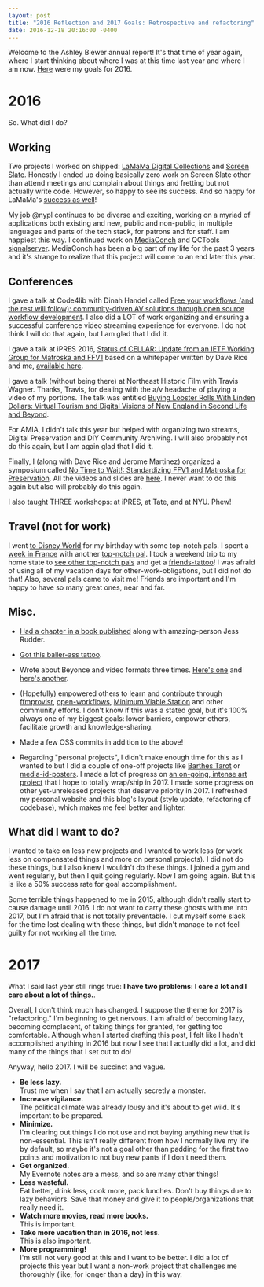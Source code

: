 ```yaml
---
layout: post
title: "2016 Reflection and 2017 Goals: Retrospective and refactoring"
date: 2016-12-18 20:16:00 -0400
---
```


Welcome to the Ashley Blewer annual report! It's that time of year again, where I start thinking about where I was at this time last year and where I am now. [Here](http://ablwr.github.io/blog/2016/01/02/2016-new-years-resolutions/) were my goals for 2016.

# 2016

So. What did I do?

## Working

Two projects I worked on shipped: [LaMaMa Digital Collections](http://catalog.lamama.org/) and [Screen Slate](http://www.screenslate.com/). Honestly I ended up doing basically zero work on Screen Slate other than attend meetings and complain about things and fretting but not actually write code. However, so happy to see its success. And so happy for LaMaMa's [success as well](http://www.nytimes.com/2016/06/27/theater/la-mama-to-release-expanded-version-of-digital-archive.html?_r=2)!

My job @nypl continues to be diverse and exciting, working on a myriad of applications both existing and new, public and non-public, in multiple languages and parts of the tech stack, for patrons and for staff. I am happiest this way. I continued work on [MediaConch](https://github.com/MediaArea/MediaConch_SourceCode) and QCTools [signalserver](https://github.com/bavc/signalserver). MediaConch has been a big part of my life for the past 3 years and it's strange to realize that this project will come to an end later this year.

## Conferences

I gave a talk at Code4lib with Dinah Handel called [Free your workflows (and the rest will follow): community-driven AV solutions through open source workflow development](https://www.youtube.com/watch?v=pSlJr8L8dpA&feature=youtu.be&t=53m50s). I also did a LOT of work organizing and ensuring a successful conference video streaming experience for everyone. I do not think I will do that again, but I am glad that I did it.

I gave a talk at iPRES 2016, [Status of CELLAR: Update from an IETF Working Group for Matroska and FFV1](https://docs.google.com/presentation/d/1i31RE5pQM0SHm8Y_OYm9mt9RtH-OVmvjRjVayDr7vzw/edit?usp=sharing) based on a whitepaper written by Dave Rice and me, [available here](http://ashleyblewer.com/img/blewer_rice_ipres_status_of_cellar.pdf).

I gave a talk (without being there) at Northeast Historic Film with Travis Wagner. Thanks, Travis, for dealing with the a/v headache of playing a video of my portions. The talk was entitled [Buying Lobster Rolls With Linden Dollars: Virtual Tourism and Digital Visions of New England in Second Life and Beyond](https://docs.google.com/presentation/d/132MQalXuO1Yn3xLuw29i1apN1K80TixgXZWMhMkf7cs/edit#slide=id.g11599e9a64_0_7).

For AMIA, I didn't talk this year but helped with organizing two streams, Digital Preservation and DIY Community Archiving. I will also probably not do this again, but I am again glad that I did it.

Finally, I (along with Dave Rice and Jerome Martinez) organized a symposium called [No Time to Wait!: Standardizing FFV1 and Matroska for Preservation](https://mediaarea.net/MediaConch/notimetowait.html). All the videos and slides are [here](https://github.com/preforma/notimetowait). I never want to do this again but also will probably do this again.

I also taught THREE workshops: at iPRES, at Tate, and at NYU. Phew!

## Travel (not for work)

I went [to Disney World](https://www.instagram.com/p/BFe_bbGyckm/?taken-by=ablwr) for my birthday with some top-notch pals. I spent a [week in France](https://www.instagram.com/p/BLgezkpBeZN/?taken-by=ablwr) with another [top-notch pal](https://www.instagram.com/p/BLUUY0BDFz9/?taken-by=ablwr). I took a weekend trip to my home state to [see other top-notch pals](https://www.instagram.com/p/BJ6Y9Eahg_5/?taken-by=ablwr) and get a [friends-tattoo](https://www.instagram.com/p/BJ8mNPuhHo3/?taken-by=ablwr)! I was afraid of using all of my vacation days for other-work-obligations, but I did not do that! Also, several pals came to visit me! Friends are important and I'm happy to have so many great ones, near and far.

## Misc.

- [Had a chapter in a book published](https://www.instagram.com/p/BHDiLyiBrDj/?taken-by=ablwr) along with amazing-person Jess Rudder.

- [Got this baller-ass tattoo](https://www.instagram.com/p/BGAofnxycvp/?taken-by=ablwr).

- Wrote about Beyonce and video formats three times. [Here's one](http://ablwr.github.io/blog/2016/02/07/format-ion-video-playback-errors-in-beyonces-latest-music-video/) and [here's another](http://ablwr.github.io/blog/2016/04/29/lemonade/).

- (Hopefully) empowered others to learn and contribute through [ffmprovisr](http://amiaopensource.github.io/ffmprovisr/), [open-workflows](http://amiaopensource.github.io/ffmprovisr/), [Minimum Viable Station](http://ablwr.github.io/blog/2016/12/02/minimum-viable-transfer-station-documentation/) and other community efforts. I don't know if this was a stated goal, but it's 100% always one of my biggest goals: lower barriers, empower others, facilitate growth and knowledge-sharing.

- Made a few OSS commits in addition to the above!

- Regarding "personal projects", I didn't make enough time for this as I wanted to but I did a couple of one-off projects like [Barthes Tarot](https://ablwr.github.io/barthes-tarot/) or [media-id-posters](https://github.com/ablwr/media-id-posters). I made a lot of progress on [an on-going, intense art project](https://www.instagram.com/p/BCWUCCpScmJ/?taken-by=ablwr) that I hope to totally wrap/ship in 2017. I made some progress on other yet-unreleased projects that deserve priority in 2017. I refreshed my personal website and this blog's layout (style update, refactoring of codebase), which makes me feel better and lighter.

## What did I want to do?

I wanted to take on less new projects and I wanted to work less (or work less on compensated things and more on personal projects). I did not do these things, but I also knew I wouldn't do these things. I joined a gym and went regularly, but then I quit going regularly. Now I am going again. But this is like a 50% success rate for goal accomplishment.

Some terrible things happened to me in 2015, although didn't really start to cause damage until 2016. I do not want to carry these ghosts with me into 2017, but I'm afraid that is not totally preventable. I cut myself some slack for the time lost dealing with these things, but didn't manage to not feel guilty for not working all the time.

# 2017

What I said last year still rings true: **I have two problems: I care a lot and I care about a lot of things.**.

Overall, I don't think much has changed. I suppose the theme for 2017 is "refactoring." I'm beginning to get nervous. I am afraid of becoming lazy, becoming complacent, of taking things for granted, for getting too comfortable. Although when I started drafting this post, I felt like I hadn't accomplished anything in 2016 but now I see that I actually did a lot, and did many of the things that I set out to do!

Anyway, hello 2017. I will be succinct and vague.

- **Be less lazy.**  
Trust me when I say that I am actually secretly a monster.
- **Increase vigilance.**  
The political climate was already lousy and it's about to get wild. It's important to be prepared.
- **Minimize.**  
I'm clearing out things I do not use and not buying anything new that is non-essential. This isn't really different from how I normally live my life by default, so maybe it's not a goal other than padding for the first two points and motivation to not buy new pants if I don't need them.
- **Get organized.**  
My Evernote notes are a mess, and so are many other things!
- **Less wasteful.**  
Eat better, drink less, cook more, pack lunches. Don't buy things due to lazy behaviors. Save that money and give it to people/organizations that really need it.
- **Watch more movies, read more books.**  
This is important.
- **Take more vacation than in 2016, not less.**  
This is also important.
- **More programming!**  
I'm still not very good at this and I want to be better. I did a lot of projects this year but I want a non-work project that challenges me thoroughly (like, for longer than a day) in this way.

